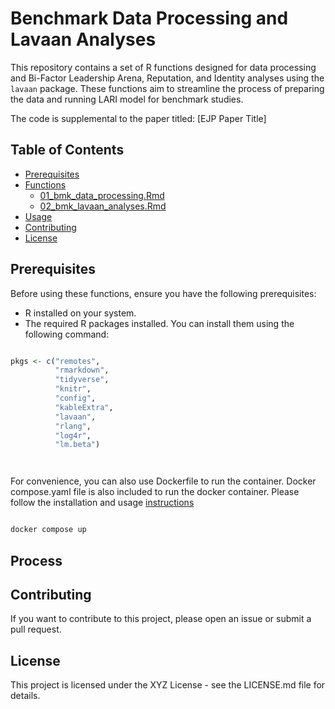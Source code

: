 # Benchmark Data Processing and Lavaan Analyses

This repository contains a set of R functions designed for data processing and Bi-Factor Leadership Arena, Reputation, and Identity analyses using the `lavaan` package. These functions aim to streamline the process of preparing the data and running LARI model for benchmark studies. 

The code is supplemental to the paper titled: [EJP Paper Title]

## Table of Contents
- [Prerequisites](#prerequisites)
- [Functions](#functions)
  - [01_bmk_data_processing.Rmd](#01_bmk_data_processingRmd)
  - [02_bmk_lavaan_analyses.Rmd](#02_bmk_lavaan_analysesRmd)
- [Usage](#usage)
- [Contributing](#contributing)
- [License](#license)

## Prerequisites

Before using these functions, ensure you have the following prerequisites:

- R installed on your system.
- The required R packages installed. You can install them using the following command:

```R

pkgs <- c("remotes", 
		  "rmarkdown", 
		  "tidyverse", 
		  "knitr", 
		  "config", 
		  "kableExtra", 
		  "lavaan", 
		  "rlang", 
		  "log4r", 
		  "lm.beta")




```

For convenience, you can also use Dockerfile to run the container. Docker compose.yaml file is also included to run the docker container. Please follow the installation and usage [instructions](https://docs.docker.com/get-started/08_using_compose/)

```R

docker compose up

```

## Process

[]("./images/Process-map.png")


## Contributing
If you want to contribute to this project, please open an issue or submit a pull request.

## License
This project is licensed under the XYZ License - see the LICENSE.md file for details.
